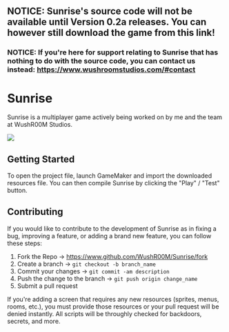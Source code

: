 ## NOTICE: Sunrise's source code will not be available until Version 0.2a releases. You can however still download the game from this link!
### NOTICE: If you're here for support relating to Sunrise that has nothing to do with the source code, you can contact us instead: https://www.wushroomstudios.com/#contact

# Sunrise
Sunrise is a multiplayer game actively being worked on by me and the team at WushR00M Studios.

![](https://pride-badges.pony.workers.dev/static/v1?label=transware&labelColor=%23555&stripeWidth=8&stripeColors=5BCEFA%2CF5A9B8%2CFFFFFF%2CF5A9B8%2C5BCEFA)

## Getting Started
To open the project file, launch GameMaker and import the downloaded resources file. You can then compile Sunrise by clicking the "Play" / "Test" button.

## Contributing
If you would like to contribute to the development of Sunrise as in fixing a bug, improving a feature, or adding a brand new feature, you can follow these steps:
1. Fork the Repo -> https://www.github.com/WushR00M/Sunrise/fork
2. Create a branch -> ```git checkout -b branch_name```
3. Commit your changes -> ```git commit -am description```
4. Push the change to the branch -> ```git push origin change_name```
5. Submit a pull request

If you're adding a screen that requires any new resources (sprites, menus, rooms, etc.), you must provide those resources or your pull request will be denied instantly. All scripts will be throughly checked for backdoors, secrets, and more.

